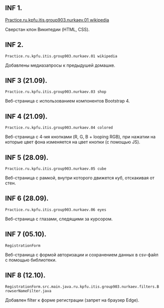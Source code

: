 ## INF 1.
[Practice.ru.kpfu.itis.group903.nurkaev.01 wikipedia](https://github.com/ShamilNur/KFU-Programming-Java3/tree/main/Practice/ru/kpfu/itis/group903/nurkaev/01.%20wikipedia)

Сверстан клон Википедии (HTML, CSS).

## INF 2.
```Practice.ru.kpfu.itis.group903.nurkaev.01 wikipedia```

Добавлены медиазапросы к предыдушей домашке.

## INF 3 (21.09).
```Practice.ru.kpfu.itis.group903.nurkaev.03 shop```

Веб-страница с использованием компонентов Bootstrap 4.

## INF 4 (21.09).
```Practice.ru.kpfu.itis.group903.nurkaev.04 colored```

Веб-страница с 4-мя кнопками (R, G, B + looping RGB), при нажатии на которые цвет фона изменяется на цвет кнопки (с помощью JS).

## INF 5 (28.09).
```Practice.ru.kpfu.itis.group903.nurkaev.05 cube```

Веб-страница с рамкой, внутри которого движется куб, отскакивая от стен.


## INF 6 (28.09).
```Practice.ru.kpfu.itis.group903.nurkaev.06 eyes```

Веб-страница с глазами, следящими за курсором.

## INF 7 (05.10).
```RegistrationForm```

Веб-страница с формой авторизации и сохранением данных в csv-файл с помощью библиотеки.  

## INF 8 (12.10).
```RegistrationForm.src.main.java.ru.kpfu.itis.group903.nurkaev.filters.BrowserNameFilter.java```

Добавлен filter к форме регистрации (запрет на браузер Edge).
